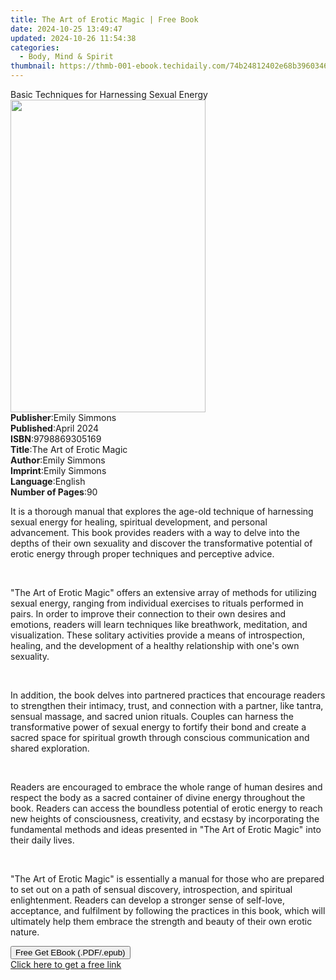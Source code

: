 ```yaml
---
title: The Art of Erotic Magic | Free Book
date: 2024-10-25 13:49:47
updated: 2024-10-26 11:54:38
categories:
  - Body, Mind & Spirit
thumbnail: https://thmb-001-ebook.techidaily.com/74b24812402e68b39603468e4610bbef477308e5b02fe65c6efcfd99cf1e1ba9.jpg
---
```

<main id="book-container">
  <div class="flex flex-col">
    <div class="book-brief flex-1 py-6 px-4 sm:p-6 md:py-10 md:px-8">
      <!-- brief-->
      <div class="book-brief-main">
        Basic Techniques for Harnessing Sexual Energy
      </div>
    </div>
    <div
      class="book-meta-info flex-1 grid gap-4 col-start-1 col-end-3 row-start-1 sm:mb-6 sm:grid-cols-4 lg:gap-6 lg:col-start-2 lg:row-end-6 lg:row-span-6 lg:mb-0"
    >
      <div
        class="book-meta-info-left place-content-center mt-4 p-4 text-sm leading-6 col-start-2 col-span-2 dark:text-slate-400"
      >
        <img
          class="w-full h-500 object-cover rounded-lg sm:h-255 sm:col-span-2 lg:col-span-full"
          src="https://img-001-ebook.techidaily.com/7b9c6b1b5e3c7c9886de1e12b0c526c517ffcf79af466d5ae04f2f2b27cb12f8.jpg"
          alt=""
          width="312"
          height="500"
        />
      </div>
      <div
        class="book-meta-info-right mt-2 col-start-1 row-start-2 col-span-3 self-center"
      >
        <!-- meta data  -->
        <div class="flex flex-col px-4 md:px-8">
          <div class="flex-1">
            <strong>Publisher</strong>:<span class="px-2">Emily Simmons</span>
          </div>
          <div class="flex-1">
            <strong>Published</strong>:<span class="px-2">April 2024</span>
          </div>
          <div class="flex-1">
            <strong>ISBN</strong>:<span class="px-2">9798869305169</span>
          </div>
          <div class="flex-1">
            <strong>Title</strong>:<span class="px-2"
              >The Art of Erotic Magic</span
            >
          </div>
          <div class="flex-1">
            <strong>Author</strong>:<span class="px-2">Emily Simmons</span>
          </div>
          <div class="flex-1">
            <strong>Imprint</strong>:<span class="px-2">Emily Simmons</span>
          </div>
          <div class="flex-1">
            <strong>Language</strong>:<span class="px-2">English</span>
          </div>
          <div class="flex-1">
            <strong>Number of Pages</strong>:<span class="px-2">90</span>
          </div>
        </div>
      </div>
    </div>
    <div class="book-description flex-1 py-6 px-4 sm:p-6 md:py-10 md:px-8">
      <div class="book-description-main">
        <div accordion-content="" id="description">
          <p class="ql-align-justify">
            It is a thorough manual that explores the age-old technique of
            harnessing sexual energy for healing, spiritual development, and
            personal advancement. This book provides readers with a way to delve
            into the depths of their own sexuality and discover the
            transformative potential of erotic energy through proper techniques
            and perceptive advice.
          </p>
          <p class="ql-align-justify">&nbsp;</p>
          <p class="ql-align-justify">
            "The Art of Erotic Magic" offers an extensive array of methods for
            utilizing sexual energy, ranging from individual exercises to
            rituals performed in pairs. In order to improve their connection to
            their own desires and emotions, readers will learn techniques like
            breathwork, meditation, and visualization. These solitary activities
            provide a means of introspection, healing, and the development of a
            healthy relationship with one's own sexuality.
          </p>
          <p class="ql-align-justify">&nbsp;</p>
          <p class="ql-align-justify">
            In addition, the book delves into partnered practices that encourage
            readers to strengthen their intimacy, trust, and connection with a
            partner, like tantra, sensual massage, and sacred union rituals.
            Couples can harness the transformative power of sexual energy to
            fortify their bond and create a sacred space for spiritual growth
            through conscious communication and shared exploration.
          </p>
          <p class="ql-align-justify">&nbsp;</p>
          <p class="ql-align-justify">
            Readers are encouraged to embrace the whole range of human desires
            and respect the body as a sacred container of divine energy
            throughout the book. Readers can access the boundless potential of
            erotic energy to reach new heights of consciousness, creativity, and
            ecstasy by incorporating the fundamental methods and ideas presented
            in "The Art of Erotic Magic" into their daily lives.
          </p>
          <p class="ql-align-justify">&nbsp;</p>
          <p class="ql-align-justify">
            "The Art of Erotic Magic" is essentially a manual for those who are
            prepared to set out on a path of sensual discovery, introspection,
            and spiritual enlightenment. Readers can develop a stronger sense of
            self-love, acceptance, and fulfilment by following the practices in
            this book, which will ultimately help them embrace the strength and
            beauty of their own erotic nature.
          </p>
        </div>
        <div class="accordion-fader"></div>
      </div>
    </div>
    <div class="book-excerpts flex-1 py-6 px-4 sm:p-6 md:py-10 md:px-8"></div>
    <div
      class="book-about-author flex-1 py-6 px-4 sm:p-6 md:py-10 md:px-8"
    ></div>
    <div class="book-free-get flex-1 py-6 px-4 sm:p-6 md:py-10 md:px-8">
      <button
        id="btn-free-get"
        class="bg-blue-500 hover:bg-blue-700 text-white font-bold py-2 px-4 rounded"
      >
        Free Get EBook (.PDF/.epub)
      </button>
      <div id="countdown-display" class="px-2 text-lg mt-2"></div>
      <a
        id="free-link"
        class="hidden bg-blue-500 hover:bg-blue-700 text-white font-bold py-2 px-4 rounded"
        href="https://www.ebooks.com/en-us/book/211329434/the-art-of-erotic-magic/emily-simmons/"
        target="_blank"
        >Click here to get a free link</a
      >
    </div>
    <script>
      let countdownTime = 0;
      let countdownInterval = null;
      document
        .getElementById('btn-free-get')
        .addEventListener('click', startCountdown);
      function startCountdown() {
        countdownTime = new Date().getTime() + 60000 * 3;
        countdownInterval = setInterval(updateCountdown, 1000);
        document.getElementById('btn-free-get').disabled = true;
        document
          .getElementById('btn-free-get')
          .classList.add('bg-gray-500', 'cursor-not-allowed');
      }
      function updateCountdown() {
        let currentTime = new Date().getTime();
        let timeLeft = countdownTime - currentTime;
        let secondsLeft = Math.floor(timeLeft / 1000);
        document.getElementById('countdown-display').innerHTML =
          `Remaining time: ${secondsLeft} seconds.`;
        if (secondsLeft <= 0) {
          clearInterval(countdownInterval);
          document.getElementById('btn-free-get').classList.add('hidden');
          document.getElementById('free-link').classList.remove('hidden');
          document.getElementById('countdown-display').innerHTML = '';
        }
      }
    </script>
  </div>
</main>
